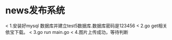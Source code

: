 # news发布系统
  
< 1.安装好mysql 数据库并建立test5数据库.数据库密码是123456
< 2.go get相关依宝下载。
< 3.go run main.go 
< 4.图片上传成功，等待判断
